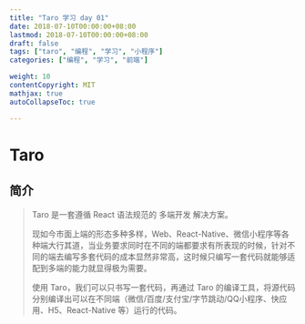 ```yaml
---
title: "Taro 学习 day 01"
date: 2018-07-10T00:00:00+08:00
lastmod: 2018-07-10T00:00:00+08:00
draft: false
tags: ["taro", "编程", "学习", "小程序"]
categories: ["编程", "学习", "前端"]

weight: 10
contentCopyright: MIT
mathjax: true
autoCollapseToc: true

---
```


# Taro

## 简介
>Taro 是一套遵循 React 语法规范的 多端开发 解决方案。
>
>现如今市面上端的形态多种多样，Web、React-Native、微信小程序等各种端大行其道，当业务要求同时在不同的端都要求有所表现的时候，针对不同的端去编写多套代码的成本显然非常高，这时候只编写一套代码就能够适配到多端的能力就显得极为需要。
>
>使用 Taro，我们可以只书写一套代码，再通过 Taro 的编译工具，将源代码分别编译出可以在不同端（微信/百度/支付宝/字节跳动/QQ小程序、快应用、H5、React-Native 等）运行的代码。
